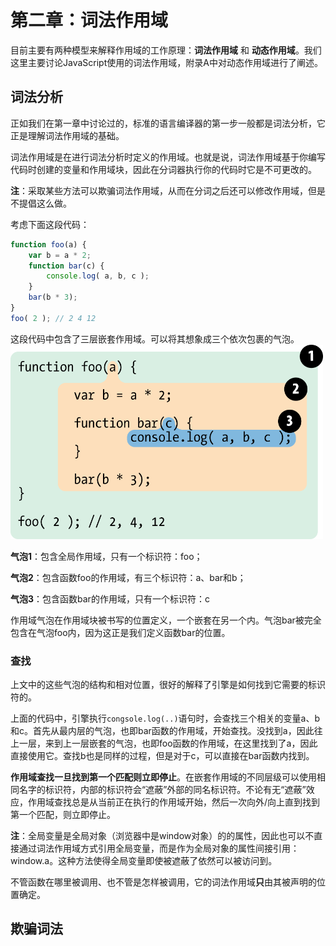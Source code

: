 # 第二章：词法作用域

目前主要有两种模型来解释作用域的工作原理：**词法作用域** 和 **动态作用域**。我们这里主要讨论JavaScript使用的词法作用域，附录A中对动态作用域进行了阐述。

## 词法分析
正如我们在第一章中讨论过的，标准的语言编译器的第一步一般都是词法分析，它正是理解词法作用域的基础。

词法作用域是在进行词法分析时定义的作用域。也就是说，词法作用域基于你编写代码时创建的变量和作用域块，因此在分词器执行你的代码时它是不可更改的。

**注**：采取某些方法可以欺骗词法作用域，从而在分词之后还可以修改作用域，但是不提倡这么做。

考虑下面这段代码：
```js
function foo(a) {
    var b = a * 2;
    function bar(c) {
        console.log( a, b, c );
    }
    bar(b * 3);
}
foo( 2 ); // 2 4 12
```
这段代码中包含了三层嵌套作用域。可以将其想象成三个依次包裹的气泡。
<img src="/assets/fig5.png" width="500">

**气泡1**：包含全局作用域，只有一个标识符：foo；

**气泡2**：包含函数foo的作用域，有三个标识符：a、bar和b；

**气泡3**：包含函数bar的作用域，只有一个标识符：c

作用域气泡在作用域块被书写的位置定义，一个嵌套在另一个内。气泡bar被完全包含在气泡foo内，因为这正是我们定义函数bar的位置。

### 查找
上文中的这些气泡的结构和相对位置，很好的解释了引擎是如何找到它需要的标识符的。

上面的代码中，引擎执行`congsole.log(..)`语句时，会查找三个相关的变量a、b和c。首先从最内层的气泡，也即bar函数的作用域，开始查找。没找到a，因此往上一层，来到上一层嵌套的气泡，也即foo函数的作用域，在这里找到了a，因此直接使用它。查找b也是同样的过程，但是对于c，可以直接在bar函数内找到。

**作用域查找一旦找到第一个匹配则立即停止**。在嵌套作用域的不同层级可以使用相同名字的标识符，内部的标识符会“遮蔽”外部的同名标识符。不论有无“遮蔽”效应，作用域查找总是从当前正在执行的作用域开始，然后一次向外/向上直到找到第一个匹配，则立即停止。

**注**：全局变量是全局对象（浏览器中是window对象）的的属性，因此也可以不直接通过词法作用域方式引用全局变量，而是作为全局对象的属性间接引用：window.a。这种方法使得全局变量即使被遮蔽了依然可以被访问到。

不管函数在哪里被调用、也不管是怎样被调用，它的词法作用域**只**由其被声明的位置确定。

## 欺骗词法





